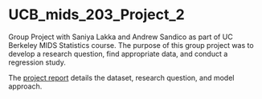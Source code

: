 # UCB_mids_203_Project_2
Group Project with Saniya Lakka and Andrew Sandico as part of UC Berkeley MIDS Statistics course.
 The purpose of this group project was to develop a research question, find appropriate data, and conduct a regression study. 

The [project report](https://github.com/mmartin131/portfolio/blob/main/Impact%20of%20Danceability%20on%20Spotify%20Track%20Popularity/Project_report_Lakka_Martin_Sandico.pdf) details the dataset, research question, and model approach. 